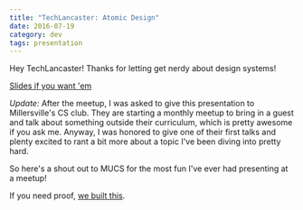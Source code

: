 ```yaml
---
title: "TechLancaster: Atomic Design"
date: 2016-07-19
category: dev
tags: presentation
---
```


Hey TechLancaster! Thanks for letting get nerdy about design systems!

[Slides if you want 'em](http://slides.com/zachfedor/atomic-design#/)

_Update:_ After the meetup, I was asked to give this presentation to Millersville's CS club. They are starting a monthly meetup to bring in a guest and talk about something outside their curriculum, which is pretty awesome if you ask me. Anyway, I was honored to give one of their first talks and plenty excited to rant a bit more about a topic I've been diving into pretty hard.

So here's a shout out to MUCS for the most fun I've ever had presenting at a meetup!

If you need proof, [we built this](https://twitter.com/zachfedor/status/770808908990574592).

